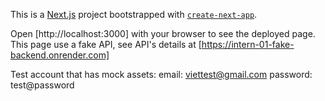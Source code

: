 This is a [Next.js](https://nextjs.org) project bootstrapped with [`create-next-app`](https://nextjs.org/docs/app/api-reference/cli/create-next-app).

Open [http://localhost:3000] with your browser to see the deployed page. This page use a fake API, see API's details at [https://intern-01-fake-backend.onrender.com]

Test account that has mock assets:
email: viettest@gmail.com
password: test@password
